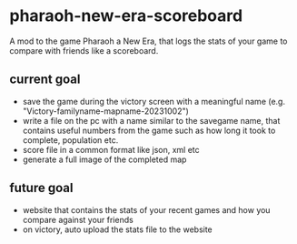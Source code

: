 # pharaoh-new-era-scoreboard
A mod to the game Pharaoh a New Era, that logs the stats of your game to compare with friends like a scoreboard.

## current goal
- save the game during the victory screen with a meaningful name (e.g. "Victory-familyname-mapname-20231002")
- write a file on the pc with a name similar to the savegame name, that contains useful numbers from the game such as how long it took to complete, population etc.
- score file in a common format like json, xml etc
- generate a full image of the completed map

## future goal
- website that contains the stats of your recent games and how you compare against your friends
- on victory, auto upload the stats file to the website
